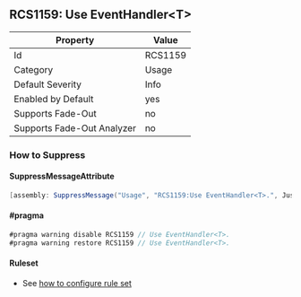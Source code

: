 ## RCS1159: Use EventHandler\<T\>

Property | Value
--- | --- 
Id | RCS1159
Category | Usage
Default Severity | Info
Enabled by Default | yes
Supports Fade-Out | no
Supports Fade-Out Analyzer | no

### How to Suppress

#### SuppressMessageAttribute

```csharp
[assembly: SuppressMessage("Usage", "RCS1159:Use EventHandler<T>.", Justification = "<Pending>")]
```

#### \#pragma

```csharp
#pragma warning disable RCS1159 // Use EventHandler<T>.
#pragma warning restore RCS1159 // Use EventHandler<T>.
```

#### Ruleset

* See [how to configure rule set](../HowToConfigureAnalyzers.md)
